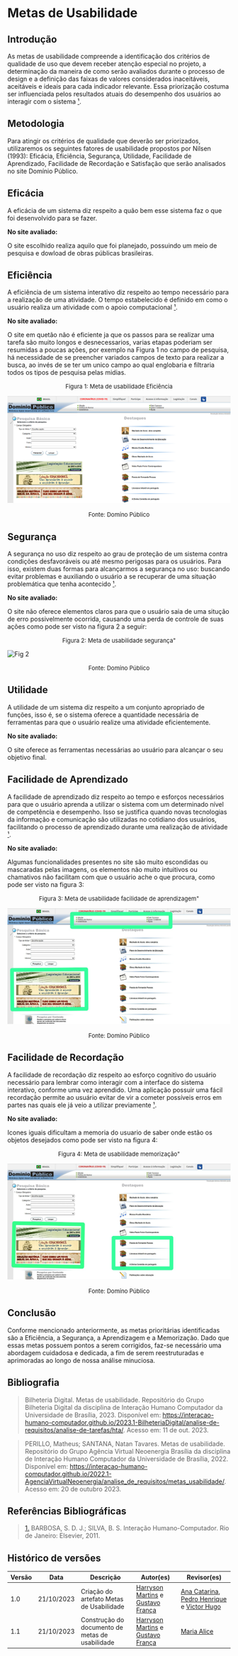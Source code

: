 # Metas de Usabilidade



## Introdução

As metas de usabilidade compreende a identificação dos critérios de qualidade de uso que devem receber atenção especial no projeto, a determinação da maneira de como serão avaliados durante o processo de design e a definição das faixas de valores considerados inaceitáveis, aceitáveis e ideais para cada indicador relevante. Essa priorização costuma ser influenciada pelos resultados atuais do desempenho dos usuários ao interagir com o sistema <a id="anchor_1" href="#FRM1">¹</a>.



## Metodologia

Para atingir os critérios de qualidade que deverão ser priorizados, utilizaremos os seguintes fatores de usabilidade propostos por Nilsen (1993): Eficácia, Eficiência, Segurança, Utilidade, Facilidade de Aprendizado, Facilidade de Recordação e Satisfação que serão analisados no site Domínio Público.



## Eficácia

A eficácia de um sistema diz respeito a quão bem esse sistema faz o que foi desenvolvido para se fazer.

**No site avaliado:**

O site escolhido realiza aquilo que foi planejado, possuindo um meio de pesquisa e dowload de obras públicas brasileiras.



## Eficiência

A eficiência de um sistema interativo diz respeito ao tempo necessário para a realização de uma atividade. O tempo estabelecido é definido em como o usuário realiza um atividade com o apoio computacional <a id="anchor_1" href="#FRM1">¹</a>.

**No site avaliado:**

O site em quetão não é eficiente ja que os passos para se realizar uma tarefa são muito longos e desnecessarios, varias etapas poderiam ser resumidas a poucas ações, por exemplo na Figura 1 no campo de pesquisa, há necessidade de se preencher variados campos de texto para realizar a busca, ao invés de se ter um unico campo ao qual englobaria e filtraria todos os tipos de pesquisa pelas midias.

<font size="2"><p style="text-align: center">Figura 1: Meta de usabilidade Eficiência </p></font>

![Fig 1](../assets/analise_de_requisitos/usabilidade/Eficiencia.png)

<font size="2"><p style="text-align: center">Fonte: Domíno Público</p></font>



## Segurança 

A segurança no uso diz respeito ao grau de proteção de um sistema contra condições desfavoráveis ou até mesmo perigosas para os usuários. Para isso, existem duas formas para alcançarmos a segurança no uso: buscando evitar problemas e auxiliando o usuário a se recuperar de uma situação problemática que tenha acontecido <a id="anchor_1" href="#FRM1">¹</a>.

**No site avaliado:**

O site não oferece elementos claros para que o usuário saia de uma situção de erro possivelmente ocorrida, causando uma perda de controle de suas ações como pode ser visto na figura 2 a seguir:

<font size="2"><p style="text-align: center">Figura 2: Meta de usabilidade segurança" </p></font>

![Fig 2](../assets/analise_de_requisitos/usabilidade/Segurança.png)

<font size="2"><p style="text-align: center">Fonte: Domíno Público</p></font>



## Utilidade

A utilidade de um sistema diz respeito a um conjunto apropriado de funções, isso é, se o sistema oferece a quantidade necessária de ferramentas para que o usuário realize uma atividade eficientemente.

**No site avaliado:**

O site oferece as ferramentas necessárias ao usuário para alcançar o seu objetivo final.



## Facilidade de Aprendizado

A facilidade de aprendizado diz respeito ao tempo e esforços necessários para que o usuário aprenda a utilizar o sistema com um determinado nível de competência e desempenho. Isso se justifica quando novas tecnologias da informação e comunicação são utilizadas no cotidiano dos usuários, facilitando o processo de aprendizado durante uma realização de atividade  <a id="anchor_1" href="#FRM1">¹</a>. 

**No site avaliado:**

Algumas funcionalidades presentes no site são muito escondidas ou mascaradas pelas imagens, os elementos não muito intuitivos ou chamativos não facilitam com que o usuário ache o que procura, como pode ser visto na figura 3:

<font size="2"><p style="text-align: center">Figura 3: Meta de usabilidade facilidade de aprendizagem" </p></font>

![Fig 3](../assets/analise_de_requisitos/usabilidade/Aprendizagemm.jpeg)

<font size="2"><p style="text-align: center">Fonte: Domíno Público</p></font>



## Facilidade de Recordação

A facilidade de recordação diz respeito ao esforço cognitivo do usuário necessário para lembrar como interagir com a interface do sistema interativo, conforme uma vez aprendido. Uma aplicação possuir uma fácil recordação permite ao usuário evitar de vir a cometer possíveis erros em partes nas quais ele já veio a utilizar previamente <a id="anchor_1" href="#FRM1">¹</a>. 

**No site avaliado:**

Icones iguais dificultam a memoria do usuario de saber onde estão os objetos desejados como pode ser visto na figura 4:

<font size="2"><p style="text-align: center">Figura 4: Meta de usabilidade memorização" </p></font>

![Fig 3](../assets/analise_de_requisitos/usabilidade/Memorização.jpeg)

<font size="2"><p style="text-align: center">Fonte: Domíno Público</p></font>



## Conclusão

Conforme mencionado anteriormente, as metas prioritárias identificadas são a Eficiência, a Segurança, a Aprendizagem e a Memorização. Dado que essas metas possuem pontos a serem corrigidos, faz-se necessário uma abordagem cuidadosa e dedicada, a fim de serem reestruturadas e aprimoradas ao longo de nossa análise minuciosa.



## Bibliografia

> Bilheteria Digital. Metas de usabilidade. Repositório do Grupo Bilheteria Digital da disciplina de Interação Humano Computador da Universidade de Brasília, 2023. Disponível em: https://interacao-humano-computador.github.io/2023.1-BilheteriaDigital/analise-de-requisitos/analise-de-tarefas/hta/. Acesso em: 11 de out. 2023.

> PERILLO, Matheus; SANTANA, Natan Tavares. Metas de usabilidade. Repositório do Grupo Agência Virtual Neoenergia Brasília da disciplina de Interação Humano Computador da Universidade de Brasília, 2022. Disponível em: <https://interacao-humano-computador.github.io/2022.1-AgenciaVirtualNeoenergia/analise_de_requisitos/metas_usabilidade/>. Acesso em: 20 de outubro 2023.



## Referências Bibliográficas

> <a id="FRM3" href="#anchor_1">1.</a> BARBOSA, S. D. J.; SILVA, B. S. Interação Humano-Computador. Rio de Janeiro: Elsevier, 2011.



## Histórico de versões

| Versão | Data       | Descrição                                       | Autor(es)                                                                                              | Revisor(es)                                                                                                                                     |
| ------ | ---------- | ----------------------------------------------- | ------------------------------------------------------------------------------------------------------ | ----------------------------------------------------------------------------------------------------------------------------------------------- |
| 1.0    | 21/10/2023 | Criação do artefato Metas de Usabilidade        | [Harryson Martins](https://github.com/harry-cmartin) e [Gustavo França](https://github.com/gustavofbs) | [Ana Catarina](https://github.com/an4catarina), [Pedro Henrique](https://github.com/pedro-hsf) e [Victor Hugo](https://github.com/ViictorHugoo) |
| 1.1    | 21/10/2023 | Construção do documento de metas de usabilidade | [Harryson Martins](https://github.com/harry-cmartin) e [Gustavo França](https://github.com/gustavofbs) | [Maria Alice](https://github.com/Maliz30)                                                                                                       |
